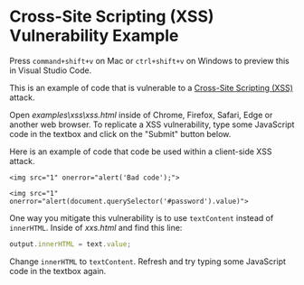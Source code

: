 # Cross-Site Scripting (XSS) Vulnerability Example

Press `command+shift+v` on Mac or `ctrl+shift+v` on Windows to preview this in Visual Studio Code.

This is an example of code that is vulnerable to a [Cross-Site Scripting (XSS)](https://owasp.org/www-community/attacks/xss/) attack.

Open _examples\xss\xss.html_ inside of Chrome, Firefox, Safari, Edge or another web browser. To replicate a XSS vulnerability, type some JavaScript code in the textbox and click on the "Submit" button below.

Here is an example of code that code be used within a client-side XSS attack.

```
<img src="1" onerror="alert('Bad code');">
```

```
<img src="1" onerror="alert(document.querySelector('#password').value)">
```

One way you mitigate this vulnerability is to use `textContent` instead of `innerHTML`. Inside of _xxs.html_ and find this line:

```js
output.innerHTML = text.value;
```

Change `innerHTML` to `textContent`. Refresh and try typing some JavaScript code in the textbox again.
